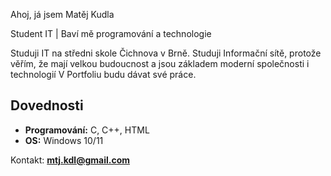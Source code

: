 Ahoj, já jsem Matěj Kudla  

Student IT | Baví mě programování a technologie 

Studuji IT na středni skole Čichnova v Brně.
Studuji Informační sítě, protože věřím, že mají velkou budoucnost a jsou základem moderní společnosti i technologií
V Portfoliu budu dávat své práce.

##  Dovednosti
- **Programování:** C, C++, HTML
- **OS:** Windows 10/11

Kontakt: **mtj.kdl@gmail.com**
